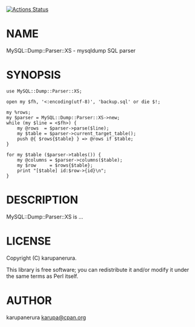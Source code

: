 [![Actions Status](https://github.com/karupanerura/MySQL-Dump-Parser-XS/workflows/test/badge.svg)](https://github.com/karupanerura/MySQL-Dump-Parser-XS/actions)
# NAME

MySQL::Dump::Parser::XS - mysqldump SQL parser

# SYNOPSIS

    use MySQL::Dump::Parser::XS;

    open my $fh, '<:encoding(utf-8)', 'backup.sql' or die $!;

    my %rows;
    my $parser = MySQL::Dump::Parser::XS->new;
    while (my $line = <$fh>) {
        my @rows  = $parser->parse($line);
        my $table = $parser->current_target_table();
        push @{ $rows{$table} } => @rows if $table;
    }

    for my $table ($parser->tables()) {
        my @columns = $parser->columns($table);
        my $row     = $rows{$table};
        print "[$table] id:$row->{id}\n";
    }

# DESCRIPTION

MySQL::Dump::Parser::XS is ...

# LICENSE

Copyright (C) karupanerura.

This library is free software; you can redistribute it and/or modify
it under the same terms as Perl itself.

# AUTHOR

karupanerura <karupa@cpan.org>
